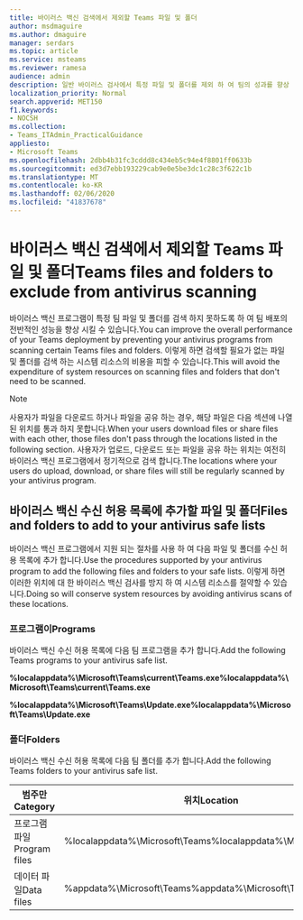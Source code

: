 ```yaml
---
title: 바이러스 백신 검색에서 제외할 Teams 파일 및 폴더
author: msdmaguire
ms.author: dmaguire
manager: serdars
ms.topic: article
ms.service: msteams
ms.reviewer: ramesa
audience: admin
description: 일반 바이러스 검사에서 특정 파일 및 폴더를 제외 하 여 팀의 성과를 향상 시킵니다.
localization_priority: Normal
search.appverid: MET150
f1.keywords:
- NOCSH
ms.collection:
- Teams_ITAdmin_PracticalGuidance
appliesto:
- Microsoft Teams
ms.openlocfilehash: 2dbb4b31fc3cddd8c434eb5c94e4f8801ff0633b
ms.sourcegitcommit: ed3d7ebb193229cab9e0e5be3dc1c28c3f622c1b
ms.translationtype: MT
ms.contentlocale: ko-KR
ms.lasthandoff: 02/06/2020
ms.locfileid: "41837678"
---
```

<a name="teams-files-and-folders-to-exclude-from-antivirus-scanning"></a><span data-ttu-id="a5896-103">바이러스 백신 검색에서 제외할 Teams 파일 및 폴더</span><span class="sxs-lookup"><span data-stu-id="a5896-103">Teams files and folders to exclude from antivirus scanning</span></span>
=================================

<span data-ttu-id="a5896-104">바이러스 백신 프로그램이 특정 팀 파일 및 폴더를 검색 하지 못하도록 하 여 팀 배포의 전반적인 성능을 향상 시킬 수 있습니다.</span><span class="sxs-lookup"><span data-stu-id="a5896-104">You can improve the overall performance of your Teams deployment by preventing your antivirus programs from scanning certain Teams files and folders.</span></span> <span data-ttu-id="a5896-105">이렇게 하면 검색할 필요가 없는 파일 및 폴더를 검색 하는 시스템 리소스의 비용을 피할 수 있습니다.</span><span class="sxs-lookup"><span data-stu-id="a5896-105">This will avoid the expenditure of system resources on scanning files and folders that don't need to be scanned.</span></span>

> [!NOTE]
> <span data-ttu-id="a5896-106">사용자가 파일을 다운로드 하거나 파일을 공유 하는 경우, 해당 파일은 다음 섹션에 나열 된 위치를 통과 하지 못합니다.</span><span class="sxs-lookup"><span data-stu-id="a5896-106">When your users download files or share files with each other, those files don't pass through the locations listed in the following section.</span></span> <span data-ttu-id="a5896-107">사용자가 업로드, 다운로드 또는 파일을 공유 하는 위치는 여전히 바이러스 백신 프로그램에서 정기적으로 검색 합니다.</span><span class="sxs-lookup"><span data-stu-id="a5896-107">The locations where your users do upload, download, or share files will still be regularly scanned by your antivirus program.</span></span>

## <a name="files-and-folders-to-add-to-your-antivirus-safe-lists"></a><span data-ttu-id="a5896-108">바이러스 백신 수신 허용 목록에 추가할 파일 및 폴더</span><span class="sxs-lookup"><span data-stu-id="a5896-108">Files and folders to add to your antivirus safe lists</span></span>

<span data-ttu-id="a5896-109">바이러스 백신 프로그램에서 지원 되는 절차를 사용 하 여 다음 파일 및 폴더를 수신 허용 목록에 추가 합니다.</span><span class="sxs-lookup"><span data-stu-id="a5896-109">Use the procedures supported by your antivirus program to add the following files and folders to your safe lists.</span></span> <span data-ttu-id="a5896-110">이렇게 하면 이러한 위치에 대 한 바이러스 백신 검사를 방지 하 여 시스템 리소스를 절약할 수 있습니다.</span><span class="sxs-lookup"><span data-stu-id="a5896-110">Doing so will conserve system resources by avoiding antivirus scans of these locations.</span></span>

### <a name="programs"></a><span data-ttu-id="a5896-111">프로그램이</span><span class="sxs-lookup"><span data-stu-id="a5896-111">Programs</span></span>

<span data-ttu-id="a5896-112">바이러스 백신 수신 허용 목록에 다음 팀 프로그램을 추가 합니다.</span><span class="sxs-lookup"><span data-stu-id="a5896-112">Add the following Teams programs to your antivirus safe list.</span></span>

<span data-ttu-id="a5896-113">**%localappdata%\Microsoft\Teams\current\Teams.exe**</span><span class="sxs-lookup"><span data-stu-id="a5896-113">**%localappdata%\Microsoft\Teams\current\Teams.exe**</span></span>

<span data-ttu-id="a5896-114">**%localappdata%\Microsoft\Teams\Update.exe**</span><span class="sxs-lookup"><span data-stu-id="a5896-114">**%localappdata%\Microsoft\Teams\Update.exe**</span></span>

### <a name="folders"></a><span data-ttu-id="a5896-115">폴더</span><span class="sxs-lookup"><span data-stu-id="a5896-115">Folders</span></span>

<span data-ttu-id="a5896-116">바이러스 백신 수신 허용 목록에 다음 팀 폴더를 추가 합니다.</span><span class="sxs-lookup"><span data-stu-id="a5896-116">Add the following Teams folders to your antivirus safe list.</span></span>

|<span data-ttu-id="a5896-117">범주만</span><span class="sxs-lookup"><span data-stu-id="a5896-117">Category</span></span>  |<span data-ttu-id="a5896-118">위치</span><span class="sxs-lookup"><span data-stu-id="a5896-118">Location</span></span>  |
|---------|---------|
|<span data-ttu-id="a5896-119">프로그램 파일</span><span class="sxs-lookup"><span data-stu-id="a5896-119">Program files</span></span>  |<span data-ttu-id="a5896-120">%localappdata%\Microsoft\Teams</span><span class="sxs-lookup"><span data-stu-id="a5896-120">%localappdata%\Microsoft\Teams</span></span>|
|<span data-ttu-id="a5896-121">데이터 파일</span><span class="sxs-lookup"><span data-stu-id="a5896-121">Data files</span></span>     |<span data-ttu-id="a5896-122">%appdata%\Microsoft\Teams</span><span class="sxs-lookup"><span data-stu-id="a5896-122">%appdata%\Microsoft\Teams</span></span>\|